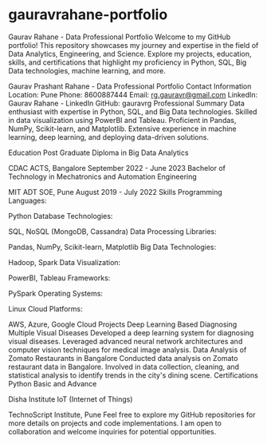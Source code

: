 # gauravrahane-portfolio
Gaurav Rahane - Data Professional Portfolio Welcome to my GitHub portfolio! This repository showcases my journey and expertise in the field of Data Analytics, Engineering, and Science. Explore my projects, education, skills, and certifications that highlight my proficiency in Python, SQL, Big Data technologies, machine learning, and more.



Gaurav Prashant Rahane - Data Professional Portfolio
Contact Information
Location: Pune
Phone: 8600887444
Email: rg.gauravr@gmail.com
LinkedIn: Gaurav Rahane - LinkedIn
GitHub: gauravrg
Professional Summary
Data enthusiast with expertise in Python, SQL, and Big Data technologies. Skilled in data visualization using PowerBI and Tableau. Proficient in Pandas, NumPy, Scikit-learn, and Matplotlib. Extensive experience in machine learning, deep learning, and deploying data-driven solutions.

Education
Post Graduate Diploma in Big Data Analytics

CDAC ACTS, Bangalore
September 2022 - June 2023
Bachelor of Technology in Mechatronics and Automation Engineering

MIT ADT SOE, Pune
August 2019 - July 2022
Skills
Programming Languages:

Python
Database Technologies:

SQL, NoSQL (MongoDB, Cassandra)
Data Processing Libraries:

Pandas, NumPy, Scikit-learn, Matplotlib
Big Data Technologies:

Hadoop, Spark
Data Visualization:

PowerBI, Tableau
Frameworks:

PySpark
Operating Systems:

Linux
Cloud Platforms:

AWS, Azure, Google Cloud
Projects
Deep Learning Based Diagnosing Multiple Visual Diseases
Developed a deep learning system for diagnosing visual diseases.
Leveraged advanced neural network architectures and computer vision techniques for medical image analysis.
Data Analysis of Zomato Restaurants in Bangalore
Conducted data analysis on Zomato restaurant data in Bangalore.
Involved in data collection, cleaning, and statistical analysis to identify trends in the city's dining scene.
Certifications
Python Basic and Advance

Disha Institute
IoT (Internet of Things)

TechnoScript Institute, Pune
Feel free to explore my GitHub repositories for more details on projects and code implementations. I am open to collaboration and welcome inquiries for potential opportunities.
